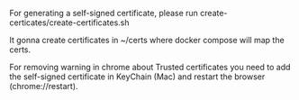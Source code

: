 For generating a self-signed certificate, please run create-certicates/create-certificates.sh

It gonna create certificates in ~/certs where docker compose will map the certs. 

For removing warning in chrome about Trusted certificates you need to add the self-signed certificate in KeyChain (Mac) and restart the browser (chrome://restart). 